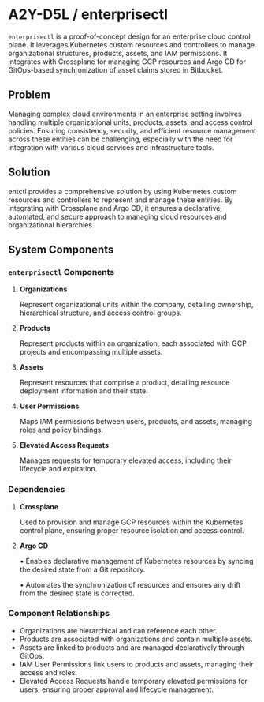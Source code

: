 # A2Y-D5L / enterprisectl

`enterprisectl` is a proof-of-concept design for an enterprise cloud control plane. It leverages Kubernetes custom resources and controllers to manage organizational structures, products, assets, and IAM permissions. It integrates with Crossplane for managing GCP resources and Argo CD for GitOps-based synchronization of asset claims stored in Bitbucket.

## Problem

Managing complex cloud environments in an enterprise setting involves handling multiple organizational units, products, assets, and access control policies. Ensuring consistency, security, and efficient resource management across these entities can be challenging, especially with the need for integration with various cloud services and infrastructure tools.

## Solution

entctl provides a comprehensive solution by using Kubernetes custom resources and controllers to represent and manage these entities. By integrating with Crossplane and Argo CD, it ensures a declarative, automated, and secure approach to managing cloud resources and organizational hierarchies.

## System Components

### `enterprisectl` Components

1. **Organizations**

   Represent organizational units within the company, detailing ownership, hierarchical structure, and access control groups.

2. **Products**
  
   Represent products within an organization, each associated with GCP projects and encompassing multiple assets.

3. **Assets**

   Represent resources that comprise a product, detailing resource deployment information and their state.

4. **User Permissions**

   Maps IAM permissions between users, products, and assets, managing roles and policy bindings.

5. **Elevated Access Requests**

   Manages requests for temporary elevated access, including their lifecycle and expiration.

### Dependencies

1. **Crossplane**

   Used to provision and manage GCP resources within the Kubernetes control plane, ensuring proper resource isolation and access control.
2. **Argo CD**

   • Enables declarative management of Kubernetes resources by syncing the desired state from a Git repository.

   • Automates the synchronization of resources and ensures any drift from the desired state is corrected.

### Component Relationships

- Organizations are hierarchical and can reference each other.
- Products are associated with organizations and contain multiple assets.
- Assets are linked to products and are managed declaratively through GitOps.
- IAM User Permissions link users to products and assets, managing their access and roles.
- Elevated Access Requests handle temporary elevated permissions for users, ensuring proper approval and lifecycle management.
